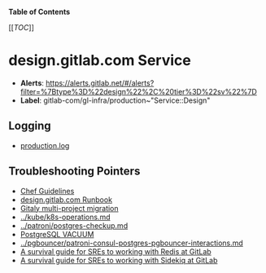 <!-- MARKER: do not edit this section directly. Edit services/service-catalog.yml then run scripts/generate-docs -->

**Table of Contents**

[[_TOC_]]

# design.gitlab.com Service

* **Alerts**: <https://alerts.gitlab.net/#/alerts?filter=%7Btype%3D%22design%22%2C%20tier%3D%22sv%22%7D>
* **Label**: gitlab-com/gl-infra/production~"Service::Design"

## Logging

* [production.log](/var/log/version/)

## Troubleshooting Pointers

* [Chef Guidelines](../config_management/chef-guidelines.md)
* [design.gitlab.com Runbook](design-gitlab-com.md)
* [Gitaly multi-project migration](../gitaly/multi-project-migration.md)
* [../kube/k8s-operations.md](../kube/k8s-operations.md)
* [../patroni/postgres-checkup.md](../patroni/postgres-checkup.md)
* [PostgreSQL VACUUM](../patroni/postgresql-vacuum.md)
* [../pgbouncer/patroni-consul-postgres-pgbouncer-interactions.md](../pgbouncer/patroni-consul-postgres-pgbouncer-interactions.md)
* [A survival guide for SREs to working with Redis at GitLab](../redis/redis-survival-guide-for-sres.md)
* [A survival guide for SREs to working with Sidekiq at GitLab](../sidekiq/sidekiq-survival-guide-for-sres.md)
<!-- END_MARKER -->

<!-- ## Summary -->

<!-- ## Architecture -->

<!-- ## Performance -->

<!-- ## Scalability -->

<!-- ## Availability -->

<!-- ## Durability -->

<!-- ## Security/Compliance -->

<!-- ## Monitoring/Alerting -->

<!-- ## Links to further Documentation -->
